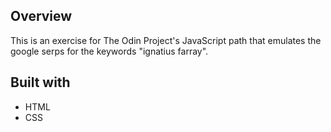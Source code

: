 ## Overview
This is an exercise for The Odin Project's JavaScript path that emulates the google serps for the keywords "ignatius farray".

## Built with
  - HTML
  - CSS
